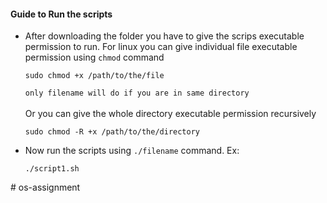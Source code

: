 #### Guide to Run the scripts

* After downloading the folder you have to give the scrips executable permission to run.
    For linux you can give individual file executable permission using `chmod` command
    ```
    sudo chmod +x /path/to/the/file
    ```
    `only filename will do if you are in same directory`</br></br>
    Or you can give the whole directory executable permission recursively
    ```
    sudo chmod -R +x /path/to/the/directory
    ```
* Now run the scripts using `./filename` command. Ex:
  ```
  ./script1.sh
  ```
#   o s - a s s i g n m e n t  
 